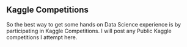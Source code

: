 ## Kaggle Competitions

So the best way to get some hands on Data Science experience is by participating in Kaggle Competitions. I will post any Public Kaggle competitions I attempt here.

